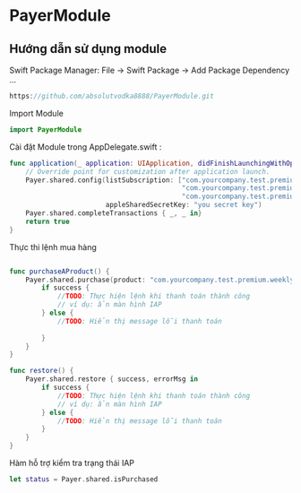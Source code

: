 # PayerModule


## Hướng dẫn sử dụng module

Swift Package Manager: File -> Swift Package -> Add Package Dependency ...
~~~swift
https://github.com/absolutvodka8888/PayerModule.git
~~~

Import Module
~~~swift
import PayerModule
~~~

Cài đặt Module trong AppDelegate.swift :
~~~swift
func application(_ application: UIApplication, didFinishLaunchingWithOptions launchOptions: [UIApplication.LaunchOptionsKey: Any]?) -> Bool {
    // Override point for customization after application launch.
    Payer.shared.config(listSubscription: ["com.yourcompany.test.premium.weekly",
                                           "com.yourcompany.test.premium.monthly",
                                           "com.yourcompany.test.premium.yearly"],
                        appleSharedSecretKey: "you secret key")
    Payer.shared.completeTransactions { _, _ in}
    return true
}
~~~
Thực thi lệnh mua hàng
~~~swift

func purchaseAProduct() {
    Payer.shared.purchase(product: "com.yourcompany.test.premium.weekly") { success, errorMsg in
        if success {
            //TODO: Thực hiện lệnh khi thanh toán thành công
            // ví dụ: ẩn màn hình IAP
        } else {
            //TODO: Hiển thị message lỗi thanh toán
            
        }
    }
}

func restore() {
    Payer.shared.restore { success, errorMsg in
        if success {
            //TODO: Thực hiện lệnh khi thanh toán thành công
            // ví dụ: ẩn màn hình IAP
        } else {
            //TODO: Hiển thị message lỗi thanh toán
        }
    }
}

~~~

Hàm hỗ trợ kiểm tra trạng thái IAP
~~~swift
let status = Payer.shared.isPurchased
~~~

